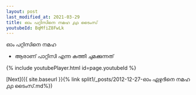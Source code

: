 ```yaml
---
layout: post
last_modified_at: 2021-03-29
title: ഓം പറ്റിസിനെ നമഹ ൧൧ ടൈംസ്
youtubeId: BqMfiZ8FwLk
---
```

 
 
 ഓം പറ്റിസിനെ നമഹ 
 
 -  ആരാണ് പാറ്റിസി എന്ന കത്തി ചുമക്കുന്നത് 
 
  
 
  
 
 
 
 
 
 


{% include youtubePlayer.html id=page.youtubeId %}
 
[Next]({{ site.baseurl }}{% link  split1/_posts/2012-12-27-ഓം ഏഴുദിനെ നമഹ ൧൧ ടൈംസ്.md%})
 
